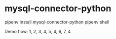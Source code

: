 # mysql-connector-python
pipenv install mysql-connector-python
pipenv shell

Demo flow: 1, 2, 3, 4, 5, 4, 6, 7, 4
